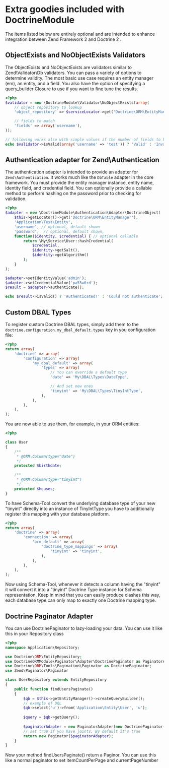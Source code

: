 # Extra goodies included with DoctrineModule
The items listed below are entirely optional and are intended to enhance integration between Zend Framework 2 and
Doctrine 2 .

## ObjectExists and NoObjectExists Validators
The ObjectExists and NoObjectExists are validators similar to Zend\Validator\Db validators. You can
pass a variety of options to determine validity. The most basic use case requires an entity manager (em),
an entity, and a field. You also have the option of specifying a query_builder Closure to use if you
want to fine tune the results.

```php
<?php
$validator = new \DoctrineModule\Validator\NoObjectExists(array(
    // object repository to lookup
    'object_repository' => $serviceLocator->get('Doctrine\ORM\EntityManager')->getRepository('My\Entity\User'),

    // fields to match
    'fields' => array('username'),
));

// following works also with simple values if the number of fields to be matched is 1
echo $validator->isValid(array('username' => 'test')) ? 'Valid' : 'Invalid! Duplicate found!';
```

## Authentication adapter for Zend\Authentication
The authentication adapter is intended to provide an adapter for `Zend\Authentication`. It works much
like the `DbTable` adapter in the core framework. You must provide the entity manager instance,
entity name, identity field, and credential field. You can optionally provide a callable method
to perform hashing on the password prior to checking for validation.

```php
<?php
$adapter = new \DoctrineModule\Authentication\Adapter\DoctrineObject(
    $this->getLocator()->get('Doctrine\ORM\EntityManager'),
    'Application\Test\Entity',
    'username', // optional, default shown
    'password',  // optional, default shown,
    function($identity, $credential) { // optional callable
        return \My\Service\User::hashCredential(
            $credential,
            $identity->getSalt(),
            $identity->getAlgorithm()
        );
    }
);

$adapter->setIdentityValue('admin');
$adapter->setCredentialValue('pa55w0rd');
$result = $adapter->authenticate();

echo $result->isValid() ? 'Authenticated!' : 'Could not authenticate';
```

## Custom DBAL Types
To register custom Doctrine DBAL types, simply add them to the `doctrine.configuration.my_dbal_default.types`
key in you configuration file:

```php
<?php
return array(
    'doctrine' => array(
        'configuration' => array(
            'my_dbal_default' => array(
                'types' => array(
                    // You can override a default type
                    'date' => 'My\DBAL\Types\DateType',

                    // And set new ones
                    'tinyint' => 'My\DBAL\Types\TinyIntType',
                ),
            ),
        ),
    ),
);
```

You are now able to use them, for example, in your ORM entities:

```php
<?php

class User
{
    /**
     * @ORM\Column(type="date")
     */
    protected $birthdate;

    /**
     * @ORM\Column(type="tinyint")
     */
    protected $houses;
}
```

To have Schema-Tool convert the underlying database type of your new "tinyint" directly into an instance 
of TinyIntType you have to additionally register this mapping with your database platform.

```php
<?php
return array(
    'doctrine' => array(
        'connection' => array(
            'orm_default' => array(
                'doctrine_type_mappings' => array(
                    'tinyint' => 'tinyint',
                ),
            ),
        ),
    ),
);
```

Now using Schema-Tool, whenever it detects a column having the "tinyint" it will convert it into a "tinyint"
Doctrine Type instance for Schema representation. Keep in mind that you can easily produce clashes this 
way, each database type can only map to exactly one Doctrine mapping type.

## Doctrine Paginator Adapter
You can use DoctrinePaginator to lazy-loading your data. You can use it like this in your Repository class

```php
<?php
namespace Application\Repository;

use Doctrine\ORM\EntityRepository;
use DoctrineORMModule\Paginator\Adapter\DoctrinePaginator as PaginatorAdapter;
use Doctrine\ORM\Tools\Pagination\Paginator as DoctrinePaginator;
use Zend\Paginator\Paginator

class UserRepository extends EntityRepository
{
    public function findUsersPaginate()
    {
        $qb = $this->getEntityManager()->createQueryBuilder();
        // exemple of DQL
        $qb->select('u')->from('Application\Entity\User', 'u');
        
        $query = $qb->getQuery();
        
        $paginatorAdapter = new PaginatorAdapter(new DoctrinePaginator($query, true));
        // set true if you have joints. By default it's true
        return new Paginator($paginatorAdapter);
    }
}
```
Now your method findUsersPaginate() return a Paginor. You can use this like a normal paginator to set 
itemCountPerPage and currentPageNumber
